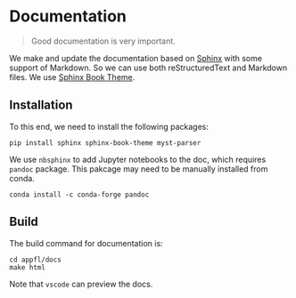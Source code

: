 # Documentation

> Good documentation is very important.

We make and update the documentation based on [Sphinx](https://www.sphinx-doc.org) with some support of Markdown. 
So we can use both reStructuredText and Markdown files.
We use [Sphinx Book Theme](https://sphinx-book-theme.readthedocs.io/en/latest/index.html).

## Installation

To this end, we need to install the following packages:

```shell
pip install sphinx sphinx-book-theme myst-parser
```

We use `nbsphinx` to add Jupyter notebooks to the doc, which requires `pandoc` package. This pakcage may need to be manually installed from conda.

```shell
conda install -c conda-forge pandoc
```

## Build

The build command for documentation is:

```shell
cd appfl/docs
make html
```

Note that `vscode` can preview the docs.
